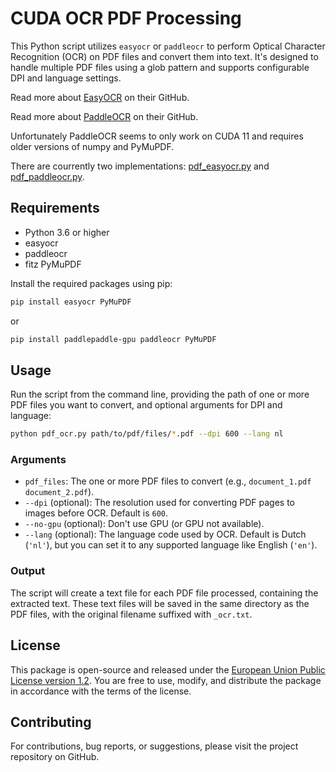 # CUDA OCR PDF Processing

This Python script utilizes `easyocr` or `paddleocr` to perform Optical Character Recognition (OCR) on PDF files and convert them into text. It's designed to handle multiple PDF files using a glob pattern and supports configurable DPI and language settings.

Read more about [EasyOCR](https://github.com/JaidedAI/EasyOCR) on their GitHub.

Read more about [PaddleOCR](https://github.com/PaddlePaddle/PaddleOCR/blob/release/2.7/README_en.md) on their GitHub.

Unfortunately PaddleOCR seems to only work on CUDA 11 and requires older versions of numpy and PyMuPDF.

There are courrently two implementations: [pdf_easyocr.py](pdf_easyocr.py) and [pdf_paddleocr.py](pdf_paddleocr.py).

## Requirements

- Python 3.6 or higher
- easyocr
- paddleocr
- fitz PyMuPDF

Install the required packages using pip:

```bash
pip install easyocr PyMuPDF
```

or 

```bash
pip install paddlepaddle-gpu paddleocr PyMuPDF
```

## Usage

Run the script from the command line, providing the path of one or more PDF files you want to convert, and optional arguments for DPI and language:

```bash
python pdf_ocr.py path/to/pdf/files/*.pdf --dpi 600 --lang nl
```

### Arguments

- `pdf_files`: The one or more PDF files to convert (e.g., `document_1.pdf document_2.pdf`).
- `--dpi` (optional): The resolution used for converting PDF pages to images before OCR. Default is `600`.
- `--no-gpu` (optional): Don't use GPU (or GPU not available).
- `--lang` (optional): The language code used by OCR. Default is Dutch (`'nl'`), but you can set it to any supported language like English (`'en'`).

### Output

The script will create a text file for each PDF file processed, containing the extracted text. These text files will be saved in the same directory as the PDF files, with the original filename suffixed with `_ocr.txt`.

## License

This package is open-source and released under the [European Union Public License version 1.2](https://joinup.ec.europa.eu/collection/eupl/eupl-text-eupl-12).
You are free to use, modify, and distribute the package in accordance with the terms of the license.

## Contributing

For contributions, bug reports, or suggestions, please visit the project repository on GitHub.
